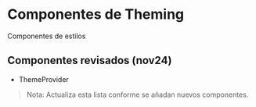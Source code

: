 # Componentes de Theming

Componentes de estilos

## Componentes revisados (nov24)

- ThemeProvider

> Nota: Actualiza esta lista conforme se añadan nuevos componentes.
